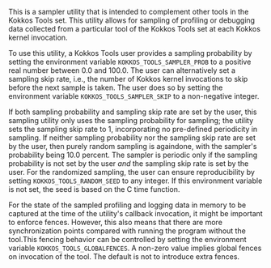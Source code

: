 This is a sampler utility that is intended to complement other tools in the Kokkos Tools set. This utility allows for sampling of profiling or debugging data collected from a particular tool of the Kokkos Tools set at each Kokkos kernel invocation.

To use this utility, a Kokkos Tools user provides a sampling probability by setting the environment variable `KOKKOS_TOOLS_SAMPLER_PROB` to a positive real number between 0.0 and 100.0. The user can alternatively set a sampling skip rate, i.e., the number of Kokkos kernel invocations to skip before the next sample is taken. The user does so by setting the environment variable `KOKKOS_TOOLS_SAMPLER_SKIP` to a non-negative integer.

If both sampling probability and sampling skip rate are set by the user, this sampling utility only uses the sampling probability for sampling; the utility sets the sampling skip rate to 1, incorporating no pre-defined periodicity in sampling. If neither sampling probability nor the sampling skip rate are set by the user, then purely random sampling is againdone, with the sampler's probability being 10.0 percent. The sampler is periodic only if the sampling probability is not set by the user _and_ the sampling skip rate is set by the user. 
For the randomized sampling, the user can ensure reproducibility by setting `KOKKOS_TOOLS_RANDOM_SEED` to any integer. If this environment variable is not set, the seed is based on 
the C time function.

For the state of the sampled profiling and logging data in memory to be captured at the time of the utility's callback invocation, it might be important to enforce fences. However, this also means that there are more synchronization points compared with running the program without the tool.This fencing behavior can be controlled by setting the environment variable `KOKKOS_TOOLS_GLOBALFENCES`. A non-zero value implies global fences on invocation of the tool. The default is not to introduce extra fences.	
